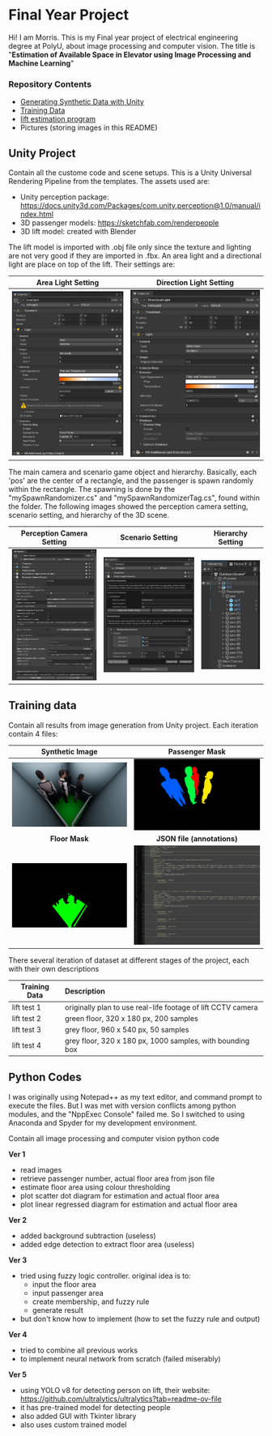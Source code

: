 # Final Year Project
 Hi! I am Morris. This is my Final year project of electrical engineering degree at PolyU, about image processing and computer vision. The title is "**Estimation of Available Space in Elevator using Image Processing and Machine Learning**"
 
### Repository Contents
- [Generating Synthetic Data with Unity](#Unity-Project)
- [Training Data](#Training-Data)
- [lift estimation program](#lift-estimation-program)
- Pictures (storing images in this README)

## Unity Project
Contain all the custome code and scene setups. This is a Unity Universal Rendering Pipeline from the templates. The assets used are:
- Unity perception package: https://docs.unity3d.com/Packages/com.unity.perception@1.0/manual/index.html
- 3D passenger models: https://sketchfab.com/renderpeople
- 3D lift model: created with Blender

The lift model is imported with .obj file only since the texture and lighting are not very good if they are imported in .fbx. An area light and a directional light are place on top of the lift. Their settings are:

| **Area Light Setting** | **Direction Light Setting** |
| :---: | :---: |
| ![Image 1](/pictures/areaLightSetting.jpg) | ![Image 2](/pictures/directionalLightSetting.jpg) |

The main camera and scenario game object and hierarchy. Basically, each 'pos' are the center of a rectangle, and the passenger is spawn randomly within the rectangle. The spawning is done by the "mySpawnRandomizer.cs" and "mySpawnRandomizerTag.cs", found within the folder. The following images showed the perception camera setting, scenario setting, and hierarchy of the 3D scene. 

| **Perception Camera Setting** | **Scenario Setting** | **Hierarchy Setting** |
| :---: | :---: | :---: |
| ![Image 1](/pictures/mainCameraSetting.jpg) | ![Image 2](/pictures/scenarioSetting.jpg) | ![Image 3](/pictures/hierarchySetting.jpg)

## Training data
Contain all results from image generation from Unity project. Each iteration contain 4 files:

| **Synthetic Image** | **Passenger Mask** |
| :---: | :---: |
| ![Image 1](/pictures/camera.png) | ![Image 2](/pictures/passengerMask.png) |
| **Floor Mask** | **JSON file (annotations)** |
| ![Image 3](/pictures/floorMask.png) | ![Image 4](/pictures/jsonFile.jpg) |

There several iteration of dataset at different stages of the project, each with their own descriptions

|Training Data|Description|
|---|:---|
|lift test 1|originally plan to use real-life footage of lift CCTV camera|
|lift test 2|green floor, 320 x 180 px, 200 samples|
|lift test 3|grey floor, 960 x 540 px, 50 samples|
|lift test 4|grey floor, 320 x 180 px, 1000 samples, with bounding box|

## Python Codes
I was originally using Notepad++ as my text editor, and command prompt to execute the files. But I was met with version conflicts among python modules, and the "NppExec Console" failed me. So I switched to using Anaconda and Spyder for my development environment.


Contain all image processing and computer vision python code 

**Ver 1**
- read images
- retrieve passenger number, actual floor area from json file
- estimate floor area using colour thresholding
- plot scatter dot diagram for estimation and actual floor area
- plot linear regressed diagram for estimation and actual floor area 

**Ver 2**
- added background subtraction (useless)
- added edge detection to extract floor area (useless)

**Ver 3**
- tried using fuzzy logic controller. original idea is to:
	- input the floor area 
	- input passenger area 
	- create membership, and fuzzy rule
	- generate result
- but don't know how to implement (how to set the fuzzy rule and output)

**Ver 4**
- tried to combine all previous works
- to implement neural network from scratch (failed miserably)

**Ver 5**
- using YOLO v8 for detecting person on lift, their website: https://github.com/ultralytics/ultralytics?tab=readme-ov-file
- it has pre-trained model for detecting people
- also added GUI with Tkinter library
- also uses custom trained model




